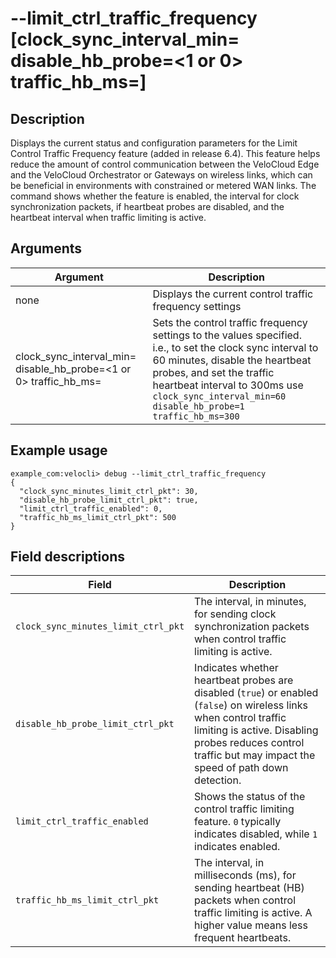 #	--limit_ctrl_traffic_frequency [clock_sync_interval_min=<min> disable_hb_probe=<1 or 0> traffic_hb_ms=<ms>]

##	Description
Displays the current status and configuration parameters for the Limit Control Traffic Frequency feature (added in release 6.4). This feature helps reduce the amount of control communication between the VeloCloud Edge and the VeloCloud Orchestrator or Gateways on wireless links, which can be beneficial in environments with constrained or metered WAN links. The command shows whether the feature is enabled, the interval for clock synchronization packets, if heartbeat probes are disabled, and the heartbeat interval when traffic limiting is active.

##  Arguments
| Argument | Description |
|---|---|
| none | Displays the current control traffic frequency settings |
| clock_sync_interval_min=<min> disable_hb_probe=<1 or 0> traffic_hb_ms=<ms> | Sets the control traffic frequency settings to the values specified.  i.e., to set the clock sync interval to 60 minutes, disable the heartbeat probes, and set the traffic heartbeat interval to 300ms use `clock_sync_interval_min=60 disable_hb_probe=1 traffic_hb_ms=300` |

##  Example usage
```
example_com:velocli> debug --limit_ctrl_traffic_frequency
{
  "clock_sync_minutes_limit_ctrl_pkt": 30,
  "disable_hb_probe_limit_ctrl_pkt": true,
  "limit_ctrl_traffic_enabled": 0,
  "traffic_hb_ms_limit_ctrl_pkt": 500
}
```

##  Field descriptions
| Field                               | Description                                                                                                                               |
|-------------------------------------|-------------------------------------------------------------------------------------------------------------------------------------------|
| `clock_sync_minutes_limit_ctrl_pkt` | The interval, in minutes, for sending clock synchronization packets when control traffic limiting is active.                                |
| `disable_hb_probe_limit_ctrl_pkt`   | Indicates whether heartbeat probes are disabled (`true`) or enabled (`false`) on wireless links when control traffic limiting is active. Disabling probes reduces control traffic but may impact the speed of path down detection. |
| `limit_ctrl_traffic_enabled`        | Shows the status of the control traffic limiting feature. `0` typically indicates disabled, while `1` indicates enabled. |
| `traffic_hb_ms_limit_ctrl_pkt`      | The interval, in milliseconds (ms), for sending heartbeat (HB) packets when control traffic limiting is active. A higher value means less frequent heartbeats. |